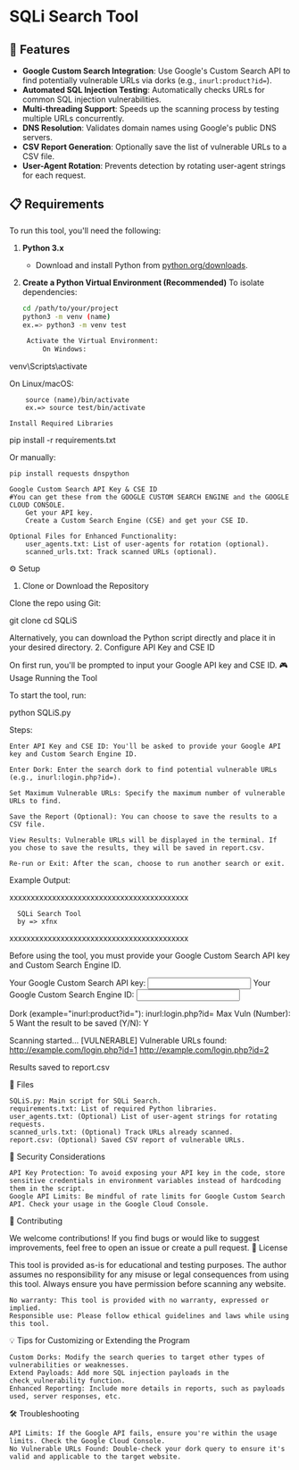 # SQLi Search Tool

## 🚀 Features

- **Google Custom Search Integration**: Use Google's Custom Search API to find potentially vulnerable URLs via dorks (e.g., `inurl:product?id=`).
- **Automated SQL Injection Testing**: Automatically checks URLs for common SQL injection vulnerabilities.
- **Multi-threading Support**: Speeds up the scanning process by testing multiple URLs concurrently.
- **DNS Resolution**: Validates domain names using Google's public DNS servers.
- **CSV Report Generation**: Optionally save the list of vulnerable URLs to a CSV file.
- **User-Agent Rotation**: Prevents detection by rotating user-agent strings for each request.

## 📋 Requirements

To run this tool, you'll need the following:

1. **Python 3.x**
   - Download and install Python from [python.org/downloads](https://python.org/downloads).

2. **Create a Python Virtual Environment (Recommended)**
   To isolate dependencies:
   ```bash
   cd /path/to/your/project
   python3 -m venv (name) 
   ex.=> python3 -m venv test

    Activate the Virtual Environment:
        On Windows:

venv\Scripts\activate

On Linux/macOS:

        source (name)/bin/activate 
        ex.=> source test/bin/activate

    Install Required Libraries

pip install -r requirements.txt

Or manually:

    pip install requests dnspython

    Google Custom Search API Key & CSE ID
    #You can get these from the GOOGLE CUSTOM SEARCH ENGINE and the GOOGLE CLOUD CONSOLE.
        Get your API key.
        Create a Custom Search Engine (CSE) and get your CSE ID.

    Optional Files for Enhanced Functionality:
        user_agents.txt: List of user-agents for rotation (optional).
        scanned_urls.txt: Track scanned URLs (optional).

⚙️ Setup
1. Clone or Download the Repository

Clone the repo using Git:

git clone <repository-url>
cd SQLiS

Alternatively, you can download the Python script directly and place it in your desired directory.
2. Configure API Key and CSE ID

On first run, you'll be prompted to input your Google API key and CSE ID.
🎮 Usage
Running the Tool

To start the tool, run:

python SQLiS.py

Steps:

    Enter API Key and CSE ID: You'll be asked to provide your Google API key and Custom Search Engine ID.

    Enter Dork: Enter the search dork to find potential vulnerable URLs (e.g., inurl:login.php?id=).

    Set Maximum Vulnerable URLs: Specify the maximum number of vulnerable URLs to find.

    Save the Report (Optional): You can choose to save the results to a CSV file.

    View Results: Vulnerable URLs will be displayed in the terminal. If you chose to save the results, they will be saved in report.csv.

    Re-run or Exit: After the scan, choose to run another search or exit.

Example Output:

xxxxxxxxxxxxxxxxxxxxxxxxxxxxxxxxxxxxxxxxxx

      SQLi Search Tool
      by => xfnx

xxxxxxxxxxxxxxxxxxxxxxxxxxxxxxxxxxxxxxxxxx

Before using the tool, you must provide your Google Custom Search API key and Custom Search Engine ID.

Your Google Custom Search API key: <input>
Your Google Custom Search Engine ID: <input>

Dork (example="inurl:product?id="): inurl:login.php?id=
Max Vuln (Number): 5
Want the result to be saved (Y/N): Y

Scanning started...
[VULNERABLE] Vulnerable URLs found:
http://example.com/login.php?id=1
http://example.com/login.php?id=2

Results saved to report.csv


📂 Files

    SQLiS.py: Main script for SQLi Search.
    requirements.txt: List of required Python libraries.
    user_agents.txt: (Optional) List of user-agent strings for rotating requests.
    scanned_urls.txt: (Optional) Track URLs already scanned.
    report.csv: (Optional) Saved CSV report of vulnerable URLs.

🔐 Security Considerations

    API Key Protection: To avoid exposing your API key in the code, store sensitive credentials in environment variables instead of hardcoding them in the script.
    Google API Limits: Be mindful of rate limits for Google Custom Search API. Check your usage in the Google Cloud Console.

🌱 Contributing

We welcome contributions! If you find bugs or would like to suggest improvements, feel free to open an issue or create a pull request.
📜 License

This tool is provided as-is for educational and testing purposes. The author assumes no responsibility for any misuse or legal consequences from using this tool. Always ensure you have permission before scanning any website.

    No warranty: This tool is provided with no warranty, expressed or implied.
    Responsible use: Please follow ethical guidelines and laws while using this tool.

💡 Tips for Customizing or Extending the Program

    Custom Dorks: Modify the search queries to target other types of vulnerabilities or weaknesses.
    Extend Payloads: Add more SQL injection payloads in the check_vulnerability function.
    Enhanced Reporting: Include more details in reports, such as payloads used, server responses, etc.

🛠️ Troubleshooting

    API Limits: If the Google API fails, ensure you're within the usage limits. Check the Google Cloud Console.
    No Vulnerable URLs Found: Double-check your dork query to ensure it's valid and applicable to the target website.
